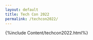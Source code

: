 ```yaml
---
layout: default
title: Tech Con 2022
permalink: /techcon2022/
---
```

{%include Content/techcon2022.html%}